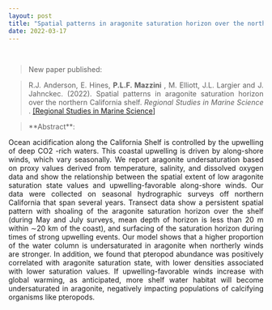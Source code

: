 ```yaml
---
layout: post
title: "Spatial patterns in aragonite saturation horizon over the northern California shelf (New paper published)"
date: 2022-03-17
---
```


<br>

<div style="text-align:justify" markdown="1">

> <p>New paper published:</p>

> R.J. Anderson, E. Hines, <b>P.L.F. Mazzini</b> , M. Elliott, J.L. Largier and J. Jahnckec. (2022). Spatial patterns in aragonite saturation horizon over the northern California shelf. <i> Regional Studies in Marine Science </i>. [[Regional Studies in Marine Science]](https://doi.org/10.1016/j.rsma.2022.102286)

> <p>**Abstract**:
Ocean acidification along the California Shelf is controlled by the upwelling of deep CO2 -rich waters.
This coastal upwelling is driven by along-shore winds, which vary seasonally. We report aragonite
undersaturation based on proxy values derived from temperature, salinity, and dissolved oxygen data
and show the relationship between the spatial extent of low aragonite saturation state values and
upwelling-favorable along-shore winds. Our data were collected on seasonal hydrographic surveys
off northern California that span several years. Transect data show a persistent spatial pattern with
shoaling of the aragonite saturation horizon over the shelf (during May and July surveys, mean depth
of horizon is less than 20 m within ∼20 km of the coast), and surfacing of the saturation horizon
during times of strong upwelling events. Our model shows that a higher proportion of the water
column is undersaturated in aragonite when northerly winds are stronger. In addition, we found that
pteropod abundance was positively correlated with aragonite saturation state, with lower densities
associated with lower saturation values. If upwelling-favorable winds increase with global warming,
as anticipated, more shelf water habitat will become undersaturated in aragonite, negatively impacting
populations of calcifying organisms like pteropods.

</div>

